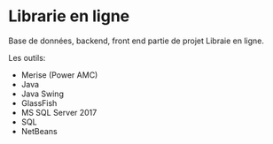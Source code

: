 # Librarie en ligne
Base de données, backend, front end partie de  projet Libraie en ligne.

Les outils:
- Merise (Power AMC) 
- Java
- Java Swing
- GlassFish
- MS SQL Server 2017
- SQL
- NetBeans


